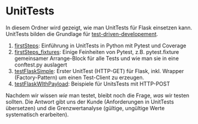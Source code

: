# UnitTests
In diesem Ordner wird gezeigt, wie man UnitTests für Flask einsetzen kann. UnitTests bilden die Grundlage für [test-driven-developement](https://de.wikipedia.org/wiki/Testgetriebene_Entwicklung).

1. [firstSteps](https://github.com/gsoTH/flaskShowcase/tree/master/unitTests/firstSteps): Einführung in UnitTests in Python mit Pytest und Coverage
2. [firstSteps_fixtures](https://github.com/gsoTH/flaskShowcase/tree/master/unitTests/firstSteps_fixtures): Einige Feinheiten von Pytest, z.B. pytest.fixture gemeinsamer Arrange-Block für alle Tests und wie man sie in eine conftest.py auslagert
3. [testFlaskSimple](https://github.com/gsoTH/flaskShowcase/tree/master/unitTests/testFlaskSimple): Erster UnitTest (HTTP-GET) für Flask, inkl. Wrapper (Factory-Pattern) um einen Test-Client zu erzeugen.
4. [testFlaskWIthPayload](https://github.com/gsoTH/flaskShowcase/tree/master/unitTests/testFlaskWIthPayload): Beispiele für UnitsTests mit HTTP-POST

Nachdem wir wissen *wie* man testet, bleibt noch die Frage, *was* wir testen sollten. Die Antwort gibt uns der Kunde (Anforderungen in UnitTests übersetzen) und die Grenzwertanalyse (gültige, ungültige Werte systematisch erarbeiten).